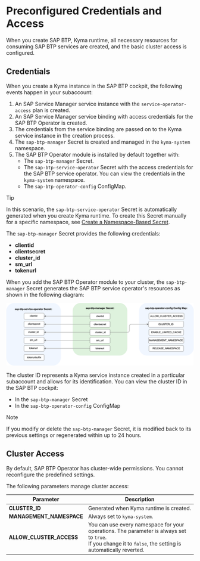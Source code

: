# Preconfigured Credentials and Access

When you create SAP BTP, Kyma runtime, all necessary resources for consuming SAP BTP services are created, and the basic cluster access is configured.

## Credentials

When you create a Kyma instance in the SAP BTP cockpit, the following events happen in your subaccount:
1. An SAP Service Manager service instance with the `service-operator-access` plan is created.
2. An SAP Service Manager service binding with access credentials for the SAP BTP Operator is created.
3. The credentials from the service binding are passed on to the Kyma service instance in the creation process.
4. The `sap-btp-manager` Secret is created and managed in the `kyma-system` namespace.
5. The SAP BTP Operator module is installed by default together with:
   * The `sap-btp-manager` Secret.
   * The `sap-btp-service-operator` Secret with the access credentials for the SAP BTP service operator. You can view the credentials in the `kyma-system` namespace.
   * The `sap-btp-operator-config` ConfigMap.

> [!TIP]
> In this scenario, the `sap-btp-service-operator` Secret is automatically generated when you create Kyma runtime. To create this Secret manually for a specific namespace, see [Create a Namespace-Based Secret](03-22-create-service-instance-with-namespace-based-secret.md#create-a-namespace-based-secret).

The `sap-btp-manager` Secret provides the following credentials:
* **clientid**
* **clientsecret**
* **cluster_id**
* **sm_url**
* **tokenurl**

When you add the SAP BTP Operator module to your cluster, the `sap-btp-manager` Secret generates the SAP BTP service operator's resources as shown in the following diagram:
<!-- for the HP doc this sentence is different: The SAP BTP Operator module is added by default to your cluster and the `sap-btp-manager` (...) -->

![module_credentials](../assets/module_credentials.drawio.svg)

The cluster ID represents a Kyma service instance created in a particular subaccount and allows for its identification. You can view the cluster ID in the SAP BTP cockpit:
* In the `sap-btp-manager` Secret
* In the `sap-btp-operator-config` ConfigMap

> [!NOTE]
> If you modify or delete the `sap-btp-manager` Secret, it is modified back to its previous settings or regenerated within up to 24 hours.

## Cluster Access

By default, SAP BTP Operator has cluster-wide permissions. You cannot reconfigure the predefined settings.

The following parameters manage cluster access:

| Parameter                     | Description                                                                                   |
|-------------------------------|-----------------------------------------------------------------------------------------------|
| **CLUSTER_ID**                | Generated when Kyma runtime is created.                                                       |
| **MANAGEMENT_NAMESPACE**      | Always set to `kyma-system`.                                                |
| **ALLOW_CLUSTER_ACCESS**      | You can use every namespace for your operations. The parameter is always set to `true`.<br>If you change it to `false`, the setting is automatically reverted. |
